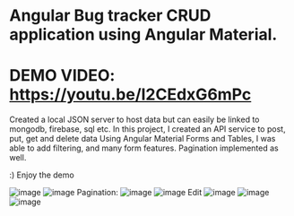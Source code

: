 # Angular Bug tracker CRUD application using Angular Material.
# DEMO VIDEO: https://youtu.be/I2CEdxG6mPc #
Created a local JSON server to host data but can easily be linked to mongodb, firebase, sql etc.
In this project, I created an API service to post, put, get and delete data
Using Angular Material Forms and Tables, I was able to add filtering, and many form features. Pagination implemented as well.

:) Enjoy the demo

![image](https://user-images.githubusercontent.com/40246928/197669128-488aac1f-5dd8-44fd-b221-dd94fdb02f8f.png)
![image](https://user-images.githubusercontent.com/40246928/197669162-21924221-690a-4486-9c51-855c7076af29.png)
Pagination:
![image](https://user-images.githubusercontent.com/40246928/197681620-b3bc4fe9-7c73-4709-a278-85d015cbc24a.png)
![image](https://user-images.githubusercontent.com/40246928/197681658-196a2c6a-9412-4541-94c5-d86336e0648f.png)
Edit
![image](https://user-images.githubusercontent.com/40246928/197681687-1aafd671-5bf0-428f-a221-eb3e49d08973.png)
![image](https://user-images.githubusercontent.com/40246928/197681740-4e0d3a7b-569f-436a-81b3-6424652f08fb.png)
![image](https://user-images.githubusercontent.com/40246928/197681766-28a5a2b9-743f-4010-868e-8f75e684fbd1.png)



